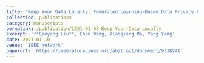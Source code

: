 ```yaml
---
title: "Keep Your Data Locally: Federated Learning-Based Data Privacy Preservation in Edge Computing"
collection: publications
category: manuscripts
permalink: /publication/2021-01-08-Keep-Your-Data-Locally
excerpt: '**Gaoyang Liu**, Chen Wang, Xiaoqiang Ma, Yang Yang'
date: 2021-01-10
venue: 'IEEE Network'
paperurl: 'https://ieeexplore.ieee.org/abstract/document/9318241'
---
```

